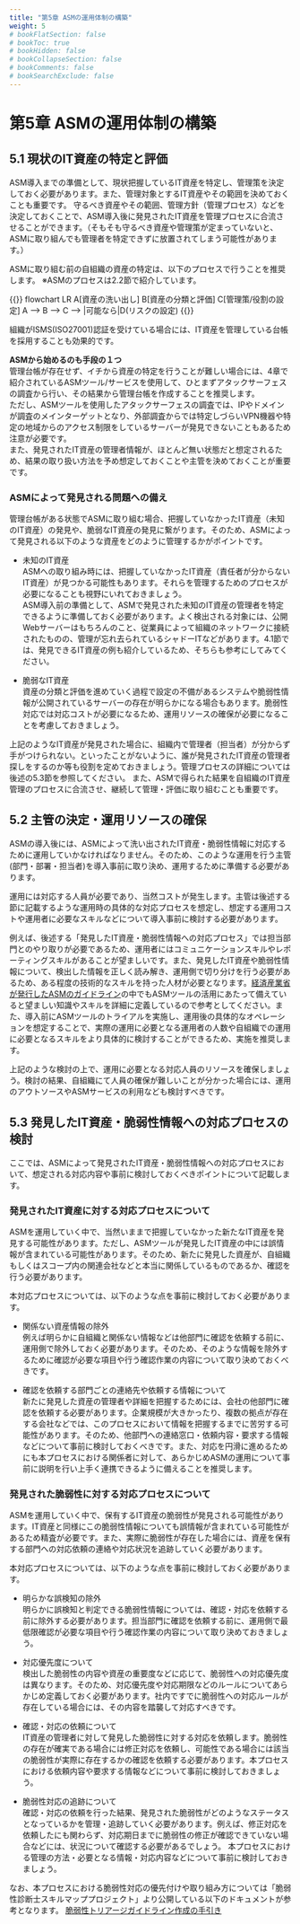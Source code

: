 ```yaml
---
title: "第5章 ASMの運用体制の構築"
weight: 5
# bookFlatSection: false
# bookToc: true
# bookHidden: false
# bookCollapseSection: false
# bookComments: false
# bookSearchExclude: false
---
```

# 第5章 ASMの運用体制の構築
## 5.1 現状のIT資産の特定と評価

ASM導入までの準備として、現状把握しているIT資産を特定し、管理策を決定しておく必要があります。また、管理対象とするIT資産やその範囲を決めておくことも重要です。
守るべき資産やその範囲、管理方針（管理プロセス）などを決定しておくことで、ASM導入後に発見されたIT資産を管理プロセスに合流させることができます。（そもそも守るべき資産や管理策が定まっていないと、ASMに取り組んでも管理者を特定できずに放置されてしまう可能性があります。）

ASMに取り組む前の自組織の資産の特定は、以下のプロセスで行うことを推奨します。
※ASMのプロセスは2.2節で紹介しています。

{{<mermaid>}}
flowchart LR
    A[資産の洗い出し] 
    B[資産の分類と評価]
    C[管理策/役割の設定]
    A --> B --> C --> |可能なら|D(リスクの設定)
{{</mermaid>}}


組織がISMS(ISO27001)認証を受けている場合には、IT資産を管理している台帳を採用することも効果的です。

**ASMから始めるのも手段の１つ**  
管理台帳が存在せず、イチから資産の特定を行うことが難しい場合には、4章で紹介されているASMツール/サービスを使用して、ひとまずアタックサーフェスの調査から行い、その結果から管理台帳を作成することを推奨します。  
ただし、ASMツールを使用したアタックサーフェスの調査では、IPやドメインが調査のメインターゲットとなり、外部調査からでは特定しづらいVPN機器や特定の地域からのアクセス制限をしているサーバーが発見できないこともあるため注意が必要です。  
また、発見されたIT資産の管理者情報が、ほとんど無い状態だと想定されるため、結果の取り扱い方法を予め想定しておくことや主管を決めておくことが重要です。

### ASMによって発見される問題への備え
管理台帳がある状態でASMに取り組む場合、把握していなかったIT資産（未知のIT資産）の発見や、脆弱なIT資産の発見に繋がります。そのため、ASMによって発見される以下のような資産をどのように管理するかがポイントです。

- 未知のIT資産  
    ASMへの取り組み時には、把握していなかったIT資産（責任者が分からないIT資産）が見つかる可能性もあります。それらを管理するためのプロセスが必要になることも視野にいれておきましょう。  
    ASM導入前の準備として、ASMで発見された未知のIT資産の管理者を特定できるように準備しておく必要があります。よく検出される対象には、公開Webサーバーはもちろんのこと、従業員によって組織のネットワークに接続されたものの、管理が忘れ去られているシャドーITなどがあります。4.1節では、発見できるIT資産の例も紹介しているため、そちらも参考にしてみてください。  

- 脆弱なIT資産  
    資産の分類と評価を進めていく過程で設定の不備があるシステムや脆弱性情報が公開されているサーバーの存在が明らかになる場合もあります。脆弱性対応では対応コストが必要になるため、運用リソースの確保が必要になることを考慮しておきましょう。  

上記のようなIT資産が発見された場合に、組織内で管理者（担当者）が分からず手がつけられない。といったことがないように、誰が発見されたIT資産の管理者探しをするのか等も役割を定めておきましょう。管理プロセスの詳細については後述の5.3節を参照してください。
また、ASMで得られた結果を自組織のIT資産管理のプロセスに合流させ、継続して管理・評価に取り組むことも重要です。

## 5.2 主管の決定・運用リソースの確保

ASMの導入後には、ASMによって洗い出されたIT資産・脆弱性情報に対応するために運用していかなければなりません。そのため、このような運用を行う主管(部門・部署・担当者)を導入事前に取り決め、運用するために準備する必要があります。

運用には対応する人員が必要であり、当然コストが発生します。主管は後述する節に記載するような運用時の具体的な対応プロセスを想定し、想定する運用コストや運用者に必要なスキルなどについて導入事前に検討する必要があります。

例えば、後述する「発見したIT資産・脆弱性情報への対応プロセス」では担当部門とのやり取りが必要であるため、運用者にはコミュニケーションスキルやレポーティングスキルがあることが望ましいです。また、発見したIT資産や脆弱性情報について、検出した情報を正しく読み解き、運用側で切り分けを行う必要があるため、ある程度の技術的なスキルを持った人材が必要となります。[経済産業省が発行したASMのガイドライン](https://www.meti.go.jp/press/2023/05/20230529001/20230529001.html)の中でもASMツールの活用にあたって備えていると望ましい知識やスキルを詳細に定義しているので参考としてください。また、導入前にASMツールのトライアルを実施し、運用後の具体的なオペレーションを想定することで、実際の運用に必要となる運用者の人数や自組織での運用に必要となるスキルをより具体的に検討することができるため、実施を推奨します。

上記のような検討の上で、運用に必要となる対応人員のリソースを確保しましょう。検討の結果、自組織にて人員の確保が難しいことが分かった場合には、運用のアウトソースやASMサービスの利用なども検討すべきです。

## 5.3 発見したIT資産・脆弱性情報への対応プロセスの検討

ここでは、ASMによって発見されたIT資産・脆弱性情報への対応プロセスにおいて、想定される対応内容や事前に検討しておくべきポイントについて記載します。

### 発見されたIT資産に対する対応プロセスについて

ASMを運用していく中で、当然いままで把握していなかった新たなIT資産を発見する可能性があります。ただし、ASMツールが発見したIT資産の中には誤情報が含まれている可能性があります。そのため、新たに発見した資産が、自組織もしくはスコープ内の関連会社などと本当に関係しているものであるか、確認を行う必要があります。

本対応プロセスについては、以下のような点を事前に検討しておく必要があります。

- 関係ない資産情報の除外  
例えば明らかに自組織と関係ない情報などは他部門に確認を依頼する前に、運用側で除外しておく必要があります。そのため、そのような情報を除外するために確認が必要な項目や行う確認作業の内容について取り決めておくべきです。

- 確認を依頼する部門ごとの連絡先や依頼する情報について  
新たに発見した資産の管理者や詳細を把握するためには、会社の他部門に確認を依頼する必要があります。企業規模が大きかったり、複数の拠点が存在する会社などでは、このプロセスにおいて情報を把握するまでに苦労する可能性があります。そのため、他部門への連絡窓口・依頼内容・要求する情報などについて事前に検討しておくべきです。また、対応を円滑に進めるためにも本プロセスにおける関係者に対して、あらかじめASMの運用について事前に説明を行い上手く連携できるように備えることを推奨します。

### 発見された脆弱性に対する対応プロセスについて

ASMを運用していく中で、保有するIT資産の脆弱性が発見される可能性があります。IT資産と同様にこの脆弱性情報についても誤情報が含まれている可能性があるため精査が必要です。また、実際に脆弱性が存在した場合には、資産を保有する部門への対応依頼の連絡や対応状況を追跡していく必要があります。

本対応プロセスについては、以下のような点を事前に検討しておく必要があります。

- 明らかな誤検知の除外  
明らかに誤検知と判定できる脆弱性情報については、確認・対応を依頼する前に除外する必要があります。担当部門に確認を依頼する前に、運用側で最低限確認が必要な項目や行う確認作業の内容について取り決めておきましょう。

- 対応優先度について  
検出した脆弱性の内容や資産の重要度などに応じて、脆弱性への対応優先度は異なります。そのため、対応優先度や対応期限などのルールについてあらかじめ定義しておく必要があります。社内ですでに脆弱性への対応ルールが存在している場合には、その内容を踏襲して対応すべきです。

- 確認・対応の依頼について  
IT資産の管理者に対して発見した脆弱性に対する対応を依頼します。脆弱性の存在が確実である場合には修正対応を依頼し、可能性である場合には該当の脆弱性が実際に存在するかの確認を依頼する必要があります。本プロセスにおける依頼内容や要求する情報などについて事前に検討しておきましょう。

- 脆弱性対応の追跡について  
確認・対応の依頼を行った結果、発見された脆弱性がどのようなステータスとなっているかを管理・追跡していく必要があります。例えば、修正対応を依頼したにも関わらず、対応期日までに脆弱性の修正が確認できていない場合などには、状況について確認する必要があるでしょう。
本プロセスにおける管理の方法・必要となる情報・対応内容などについて事前に検討しておきましょう。

なお、本プロセスにおける脆弱性対応の優先付けや取り組み方については「脆弱性診断士スキルマッププロジェクト」より公開している以下のドキュメントが参考となります。
[脆弱性トリアージガイドライン作成の手引き](https://github.com/WebAppPentestGuidelines/TriageGuidelines/tree/main?tab=readme-ov-file)

